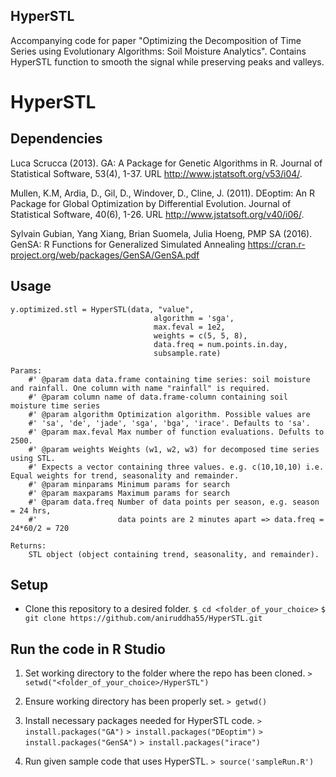 HyperSTL
---

Accompanying code for paper "Optimizing the Decomposition of Time Series using Evolutionary Algorithms: Soil Moisture Analytics". Contains HyperSTL function to smooth the signal while preserving peaks and valleys.

# HyperSTL

## Dependencies

Luca Scrucca (2013). GA: A Package for Genetic Algorithms in R.
  Journal of Statistical Software, 53(4), 1-37. URL
  http://www.jstatsoft.org/v53/i04/.

Mullen, K.M, Ardia, D., Gil, D., Windover, D., Cline, J. (2011). DEoptim: An R Package for
    Global Optimization by Differential Evolution. Journal of Statistical Software, 40(6), 1-26. URL
    http://www.jstatsoft.org/v40/i06/.

Sylvain Gubian, Yang Xiang, Brian Suomela, Julia Hoeng, PMP SA (2016). GenSA: R Functions for Generalized Simulated Annealing
    https://cran.r-project.org/web/packages/GenSA/GenSA.pdf

## Usage

```
y.optimized.stl = HyperSTL(data, "value", 
                                algorithm = 'sga', 
                                max.feval = 1e2,
                                weights = c(5, 5, 8), 
                                data.freq = num.points.in.day, 
                                subsample.rate)

Params:
    #' @param data data.frame containing time series: soil moisture and rainfall. One column with name "rainfall" is required. 
    #' @param column name of data.frame-column containing soil moisture time series
    #' @param algorithm Optimization algorithm. Possible values are 
    #' 'sa', 'de', 'jade', 'sga', 'bga', 'irace'. Defaults to 'sa'.
    #' @param max.feval Max number of function evaluations. Defults to 2500.
    #' @param weights Weights (w1, w2, w3) for decomposed time series using STL. 
    #' Expects a vector containing three values. e.g. c(10,10,10) i.e. Equal weights for trend, seasonality and remainder.
    #' @param minparams Minimum params for search
    #' @param maxparams Maximum params for search
    #' @param data.freq Number of data points per season, e.g. season = 24 hrs, 
    #'                  data points are 2 minutes apart => data.freq = 24*60/2 = 720

Returns:
    STL object (object containing trend, seasonality, and remainder).
```

## Setup

* Clone this repository to a desired folder.
`$ cd <folder_of_your_choice>`
`$ git clone https://github.com/aniruddha55/HyperSTL.git`

## Run the code in R Studio

1. Set working directory to the folder where the repo has been cloned.
`> setwd("<folder_of_your_choice>/HyperSTL")`

2. Ensure working directory has been properly set.
`> getwd()`

3. Install necessary packages needed for HyperSTL code.
`> install.packages("GA")`
`> install.packages("DEoptim")`
`> install.packages("GenSA")`
`> install.packages("irace")`

4. Run given sample code that uses HyperSTL.
`> source('sampleRun.R')`

